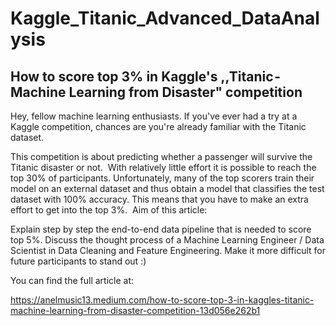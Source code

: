 # Kaggle_Titanic_Advanced_DataAnalysis

## How to score top 3% in Kaggle's ,,Titanic - Machine Learning from Disaster" competition
Hey, fellow machine learning enthusiasts. If you've ever had a try at a Kaggle competition, chances are you're already familiar with the Titanic dataset. 

This competition is about predicting whether a passenger will survive the Titanic disaster or not. 
With relatively little effort it is possible to reach the top 30% of participants. Unfortunately, many of the top scorers train their model on an external dataset and thus obtain a model that classifies the test dataset with 100% accuracy. This means that you have to make an extra effort to get into the top 3%. 
Aim of this article:

Explain step by step the end-to-end data pipeline that is needed to score top 5%.
Discuss the thought process of a Machine Learning Engineer / Data Scientist in Data Cleaning and Feature Engineering.
Make it more difficult for future participants to stand out :)

You can find the full article at:

https://anelmusic13.medium.com/how-to-score-top-3-in-kaggles-titanic-machine-learning-from-disaster-competition-13d056e262b1
